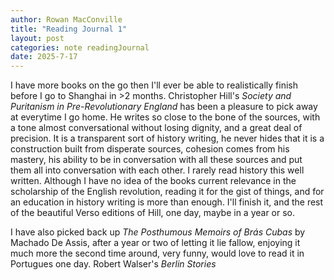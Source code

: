 ```yaml
---
author: Rowan MacConville
title: "Reading Journal 1"
layout: post
categories: note readingJournal
date: 2025-7-17
---
```


I have more books on the go then I'll ever be able to realistically finish before I go to Shanghai in >2 months. Christopher Hill's *Society and Puritanism in Pre-Revolutionary England* has been a pleasure to pick away at everytime I go home. He writes so close to the bone of the sources, with a tone almost conversational without losing dignity, and a great deal of precision. It is a transparent sort of history writing, he never hides that it is a construction built from disperate sources, cohesion comes from his mastery, his ability to be in conversation with all these sources and put them all into conversation with each other. I rarely read history this well written. Although I have no idea of the books current relevance in the scholarship of the English revolution, reading it for the gist of things, and for an education in history writing is more than enough. I'll finish it, and the rest of the beautiful Verso editions of Hill, one day, maybe in a year or so.

I have also picked back up *The Posthumous Memoirs of Brás Cubas* by Machado De Assis, after a year or two of letting it lie fallow, enjoying it much more the second time around, very funny, would love to read it in Portugues one day. Robert Walser's *Berlin Stories*

